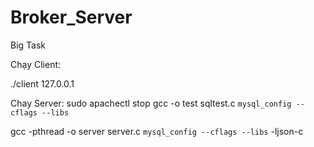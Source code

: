 # Broker_Server
Big Task




Chạy Client:

./client 127.0.0.1

Chay Server:
sudo apachectl stop
gcc -o test sqltest.c `mysql_config --cflags --libs`


gcc -pthread -o server server.c  `mysql_config --cflags --libs` -ljson-c

